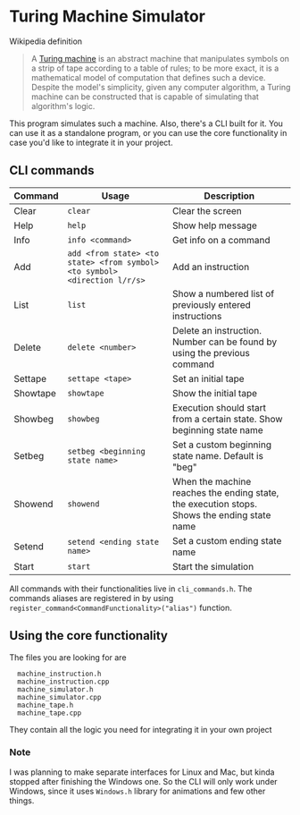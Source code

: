 # Turing Machine Simulator

Wikipedia definition
>  A [Turing machine](https://en.wikipedia.org/wiki/Turing_machine) is an abstract machine that manipulates symbols on a strip of tape according to a table of rules; to be more exact, it is a mathematical model of computation that defines such a device. Despite the model's simplicity, given any computer algorithm, a Turing machine can be constructed that is capable of simulating that algorithm's logic.

This program simulates such a machine. Also, there's a CLI built for it. You can use it as a standalone program, or you can use the core functionality in case you'd like to integrate it in your project.

## CLI commands

|Command |Usage| Description|
|-------|----|----|
|Clear| ```clear``` |Clear the screen |
|Help| ```help``` | Show help message|
|Info| ```info <command>``` | Get info on a command |
|Add| ```add <from state> <to state> <from symbol> <to symbol> <direction l/r/s>``` | Add an instruction|
|List| ```list``` | Show a numbered list of previously entered instructions |
|Delete| ```delete <number>``` | Delete an instruction. Number can be found by using the previous command|
|Settape| ```settape <tape>``` | Set an initial tape |
|Showtape| ```showtape``` | Show the initial tape |
|Showbeg| ```showbeg``` | Execution should start from a certain state. Show beginning state name |
|Setbeg| ```setbeg <beginning state name>``` | Set a custom beginning state name. Default is "beg"
|Showend| ```showend``` | When the machine reaches the ending state, the execution stops. Shows the ending state name |
|Setend| ```setend <ending state name>```  | Set a custom ending state name |
|Start| ```start``` | Start the simulation |

All commands with their functionalities live in `cli_commands.h`. The commands aliases are registered in by using `register_command<CommandFunctionality>("alias")` function.

## Using the core functionality

The files you are looking for are 
```
  machine_instruction.h
  machine_instruction.cpp
  machine_simulator.h
  machine_simulator.cpp
  machine_tape.h
  machine_tape.cpp
```

They contain all the logic you need for integrating it in your own project

### Note
I was planning to make separate interfaces for Linux and Mac, but kinda stopped after finishing the Windows one. So the CLI will only work under Windows, since it uses `Windows.h` library for animations and few other things.
